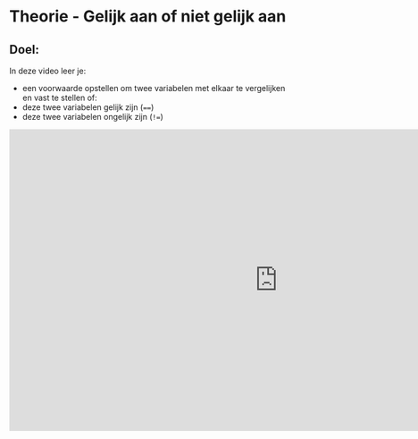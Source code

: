 # Theorie - Gelijk aan of niet gelijk aan

## Doel:

In deze video leer je: 
* een voorwaarde opstellen om twee variabelen met elkaar te vergelijken en vast te stellen of:
* deze twee variabelen gelijk zijn (`==`)
* deze twee variabelen ongelijk zijn (`!=`)


<iframe width="960" height=540" src="https://www.youtube.com/embed/3YEteSBooak" title="Python in de Klas - Gecompliceerde Voorwaarde Gelijk of Niet Gelijk" frameborder="0" allow="accelerometer; autoplay; clipboard-write; encrypted-media; gyroscope; picture-in-picture; web-share" allowfullscreen></iframe>
